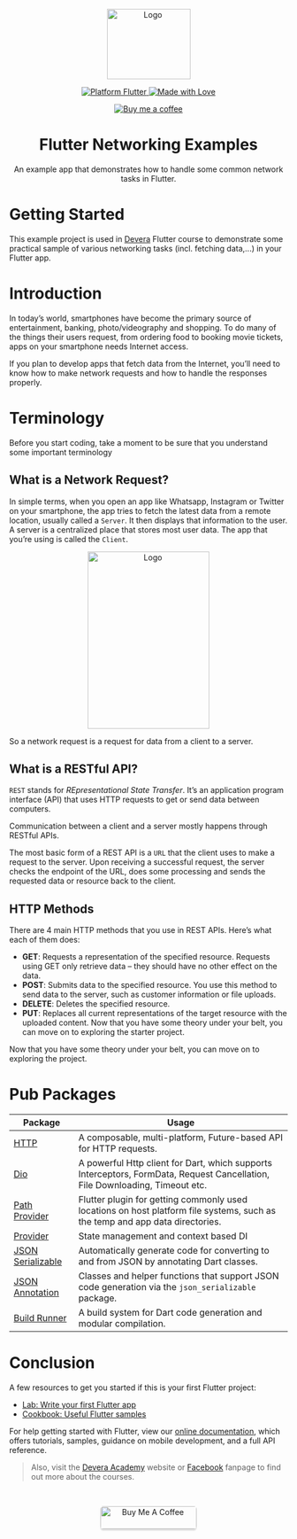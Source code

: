 <p align="center">
  <a href="https://devera.vn/">
    <img src="https://i.ibb.co/g9xNY1k/Devera-Logo.png" alt="Logo" width=151 height=127/>
  </a>
</p>

<p align="center">
  <a href="https://flutter.dev">
    <img src="https://img.shields.io/badge/Platform-Flutter-02569B?logo=flutter" alt="Platform Flutter"/>
  </a>
  <a href="https://flutter.dev">
    <img src="https://img.shields.io/badge/Made%20with-Love-1f425f.svg" alt="Made with Love" />
  </a>
<p>

<p align="center">
  <a href="www.buymeacoffee.com/hungnm138">
    <img src="https://img.shields.io/badge/Buy%20Me%20a%20Coffee-ffdd00?style=for-the-badge&logo=buy-me-a-coffee&logoColor=black" alt="Buy me a coffee"/>
  </a>
</p>

<h1 align="center">Flutter Networking Examples</h1>

<p align="center">An example app that demonstrates how to handle some common network tasks in Flutter.</p>

# Getting Started

This example project is used in [Devera](https://devera.vn) Flutter course to demonstrate some practical sample of various networking tasks (incl. fetching data,...) in your Flutter app.

# Introduction

In today’s world, smartphones have become the primary source of entertainment, banking, photo/videography and shopping. To do many of the things their users request, from ordering food to booking movie tickets, apps on your smartphone needs Internet access.

If you plan to develop apps that fetch data from the Internet, you’ll need to know how to make network requests and how to handle the responses properly.

# Terminology

Before you start coding, take a moment to be sure that you understand some important terminology

## What is a Network Request?
 
In simple terms, when you open an app like Whatsapp, Instagram or Twitter on your smartphone, the app tries to fetch the latest data from a remote location, usually called a `Server`. It then displays that information to the user. A server is a centralized place that stores most user data. The app that you’re using is called the `Client`.

<p align="center">
  <a href="https://devera.vn/">
    <img src="https://i.ibb.co/KzVSxBP/server-network-request-client.png" alt="Logo" width=220 height=320/>
  </a>
</p>

So a network request is a request for data from a client to a server.

## What is a RESTful API?

`REST` stands for *REpresentational State Transfer*. It’s an application program interface (API) that uses HTTP requests to get or send data between computers.

Communication between a client and a server mostly happens through RESTful APIs.

The most basic form of a REST API is a `URL` that the client uses to make a request to the server. Upon receiving a successful request, the server checks the endpoint of the URL, does some processing and sends the requested data or resource back to the client.

## HTTP Methods

There are 4 main HTTP methods that you use in REST APIs. Here’s what each of them does:

- **GET**: Requests a representation of the specified resource. Requests using GET only retrieve data – they should have no other effect on the data.
- **POST**: Submits data to the specified resource. You use this method to send data to the server, such as customer information or file uploads.
- **DELETE**: Deletes the specified resource.
- **PUT**: Replaces all current representations of the target resource with the uploaded content.
Now that you have some theory under your belt, you can move on to exploring the starter project.

Now that you have some theory under your belt, you can move on to exploring the project.

# Pub Packages

| Package  | Usage  |
| -------- | ------ |
| [HTTP](https://pub.dev/packages/http) | A composable, multi-platform, Future-based API for HTTP requests.
| [Dio](https://pub.dev/packages/dio) | A powerful Http client for Dart, which supports Interceptors, FormData, Request Cancellation, File Downloading, Timeout etc.
| [Path Provider](https://pub.dev/packages/path_provider) | Flutter plugin for getting commonly used locations on host platform file systems, such as the temp and app data directories.
| [Provider](https://pub.dev/packages/provider) | State management and context based DI
| [JSON Serializable](https://pub.dev/packages/json_serializable) | Automatically generate code for converting to and from JSON by annotating Dart classes.
| [JSON Annotation](https://pub.dev/packages/json_annotation) | Classes and helper functions that support JSON code generation via the `json_serializable` package.
| [Build Runner](https://pub.dev/packages/bloc_test) | A build system for Dart code generation and modular compilation.

# Conclusion

A few resources to get you started if this is your first Flutter project:

- [Lab: Write your first Flutter app](https://flutter.dev/docs/get-started/codelab)
- [Cookbook: Useful Flutter samples](https://flutter.dev/docs/cookbook)

For help getting started with Flutter, view our
[online documentation](https://flutter.dev/docs), which offers tutorials,
samples, guidance on mobile development, and a full API reference.

> Also, visit the [Devera Academy](https://devera.vn) website or [Facebook](https://www.facebook.com/DeveraAcademy/) fanpage to find out more about the courses.

<br />

<p align="center">
  <a href="https://www.buymeacoffee.com/hungnm138" target="_blank">
    <img src="https://cdn.buymeacoffee.com/buttons/default-orange.png" alt="Buy Me A Coffee" style="height: 41px !important;width: 174px !important;box-shadow: 0px 3px 2px 0px rgba(190, 190, 190, 0.5) !important;-webkit-box-shadow: 0px 3px 2px 0px rgba(190, 190, 190, 0.5) !important; border-radius: 5px !important;" />
  </a>
</p>